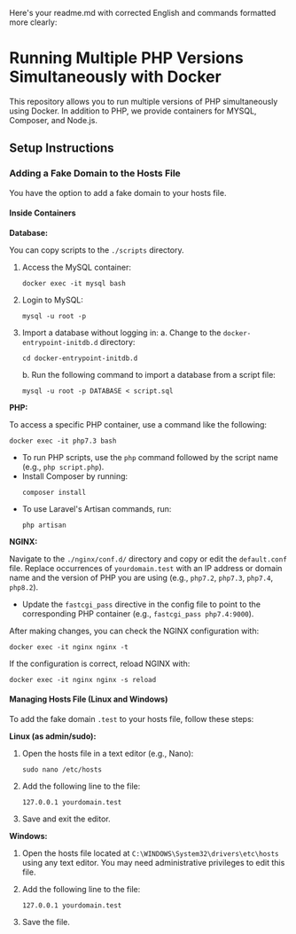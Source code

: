 Here's your readme.md with corrected English and commands formatted more clearly:

# Running Multiple PHP Versions Simultaneously with Docker

This repository allows you to run multiple versions of PHP simultaneously using Docker. In addition to PHP, we provide containers for MYSQL, Composer, and Node.js.

## Setup Instructions

### Adding a Fake Domain to the Hosts File

You have the option to add a fake domain to your hosts file.

#### Inside Containers

**Database:**

You can copy scripts to the `./scripts` directory.

1. Access the MySQL container:
   ```
   docker exec -it mysql bash
   ```

2. Login to MySQL:
   ```
   mysql -u root -p
   ```

3. Import a database without logging in:
   a. Change to the `docker-entrypoint-initdb.d` directory:
      ```
      cd docker-entrypoint-initdb.d
      ```
   b. Run the following command to import a database from a script file:
      ```
      mysql -u root -p DATABASE < script.sql
      ```

**PHP:**

To access a specific PHP container, use a command like the following:
```
docker exec -it php7.3 bash
```

- To run PHP scripts, use the `php` command followed by the script name (e.g., `php script.php`).
- Install Composer by running:
  ```
  composer install
  ```
- To use Laravel's Artisan commands, run:
  ```
  php artisan
  ```

**NGINX:**

Navigate to the `./nginx/conf.d/` directory and copy or edit the `default.conf` file. Replace occurrences of `yourdomain.test` with an IP address or domain name and the version of PHP you are using (e.g., `php7.2`, `php7.3`, `php7.4`, `php8.2`).

- Update the `fastcgi_pass` directive in the config file to point to the corresponding PHP container (e.g., `fastcgi_pass php7.4:9000`).

After making changes, you can check the NGINX configuration with:
```
docker exec -it nginx nginx -t
```

If the configuration is correct, reload NGINX with:
```
docker exec -it nginx nginx -s reload
```

#### Managing Hosts File (Linux and Windows)

To add the fake domain `.test` to your hosts file, follow these steps:

**Linux (as admin/sudo):**

1. Open the hosts file in a text editor (e.g., Nano):
   ```
   sudo nano /etc/hosts
   ```

2. Add the following line to the file:
   ```
   127.0.0.1 yourdomain.test
   ```

3. Save and exit the editor.

**Windows:**

1. Open the hosts file located at `C:\WINDOWS\System32\drivers\etc\hosts` using any text editor. You may need administrative privileges to edit this file.

2. Add the following line to the file:
   ```
   127.0.0.1 yourdomain.test
   ```

3. Save the file.
